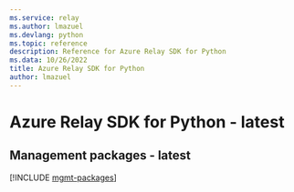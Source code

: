 ```yaml
---
ms.service: relay
ms.author: lmazuel
ms.devlang: python
ms.topic: reference
description: Reference for Azure Relay SDK for Python
ms.data: 10/26/2022
title: Azure Relay SDK for Python
author: lmazuel
---
```

# Azure Relay SDK for Python - latest

## Management packages - latest
[!INCLUDE [mgmt-packages](relay-mgmt-index.md)]